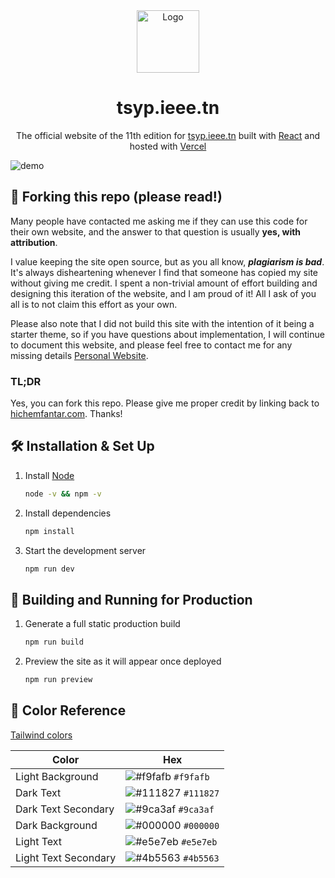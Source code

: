 <div align="center">
  <img alt="Logo" src="https://i.imgur.com/JqQ1GXu.png" width="100" />
</div>
<h1 align="center">
  tsyp.ieee.tn
</h1>
<p align="center">
  The official website of the 11th edition for <a href="https://tsyp11.vercel.app/" target="_blank">tsyp.ieee.tn</a> built with <a href="https://www.react.dev/" target="_blank">React</a> and hosted with <a href="https://www.vercel.com/" target="_blank">Vercel</a>
</p>

![demo](https://i.imgur.com/aadOMfQ.png)

## 🚨 Forking this repo (please read!)

Many people have contacted me asking me if they can use this code for their own website, and the answer to that question is usually **yes, with attribution**.

I value keeping the site open source, but as you all know, _**plagiarism is bad**_. It's always disheartening whenever I find that someone has copied my site without giving me credit. I spent a non-trivial amount of effort building and designing this iteration of the website, and I am proud of it! All I ask of you all is to not claim this effort as your own.

Please also note that I did not build this site with the intention of it being a starter theme, so if you have questions about implementation, I will continue to document this website, and please feel free to contact me for any missing details [Personal Website](https://www.hichemfantar.com/).

### TL;DR

Yes, you can fork this repo. Please give me proper credit by linking back to [hichemfantar.com](https://www.hichemfantar.com/). Thanks!

## 🛠 Installation & Set Up

1. Install [Node](https://nodejs.org/en)

   ```sh
   node -v && npm -v
   ```

2. Install dependencies

   ```sh
   npm install
   ```

3. Start the development server

   ```sh
   npm run dev
   ```

## 🚀 Building and Running for Production

1. Generate a full static production build

   ```sh
   npm run build
   ```

1. Preview the site as it will appear once deployed

   ```sh
   npm run preview
   ```

## 🎨 Color Reference

[Tailwind colors](https://tailwindcss.com/docs/customizing-colors/)

| Color                | Hex                                                                |
| -------------------- | ------------------------------------------------------------------ |
| Light Background     | ![#f9fafb](https://via.placeholder.com/10/0a192f?text=+) `#f9fafb` |
| Dark Text            | ![#111827](https://via.placeholder.com/10/111827?text=+) `#111827` |
| Dark Text Secondary  | ![#9ca3af](https://via.placeholder.com/10/9ca3af?text=+) `#9ca3af` |
| Dark Background      | ![#000000](https://via.placeholder.com/10/000000?text=+) `#000000` |
| Light Text           | ![#e5e7eb](https://via.placeholder.com/10/e5e7eb?text=+) `#e5e7eb` |
| Light Text Secondary | ![#4b5563](https://via.placeholder.com/10/4b5563?text=+) `#4b5563` |
